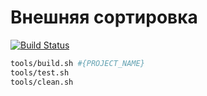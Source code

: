 # Внешняя сортировка

[![Build Status](https://travis-ci.org/ArtemKokorinStudent/External-sort.svg?branch=master)](https://travis-ci.org/ArtemKokorinStudent/External-sort)

```bash
tools/build.sh #{PROJECT_NAME}
tools/test.sh
tools/clean.sh
```
